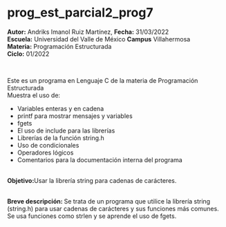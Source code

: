 # prog_est_parcial2_prog7
<p><b>Autor:</b> Andriks Imanol Ruiz Martínez, <b>Fecha:</b> 31/03/2022 <br>
  <b>Escuela:</b> Universidad del Valle de México <b>Campus</b> Villahermosa <br>
  <b>Materia:</b> Programación Estructurada <br>
  <b>Ciclo:</b> 01/2022</p>
<br>
<p>Este es un programa en Lenguaje C de la materia de Programación Estructurada<br>
Muestra el uso de:
  <ul>
    <li>Variables enteras y en cadena</li>
    <li>printf para mostrar mensajes y variables</li>
    <li>fgets</li>
    <li>El uso de include para las librerías</li>
    <li>Librerías de la función string.h</li>
    <li>Uso de condicionales</li>
    <li>Operadores lógicos</li>
    <li>Comentarios para la documentación interna del programa</li>
    </ul>
    </p>
<br>
<b>Objetivo:</b>Usar la librería string para cadenas de carácteres.
<br>
<br>
<p><b>Breve descripción: </b>
Se trata de un programa que utilice la librería string (string.h) para usar cadenas de carácteres y sus funciones más comunes. Se usa funciones como strlen y se aprende el uso de fgets.
<br>
</p>